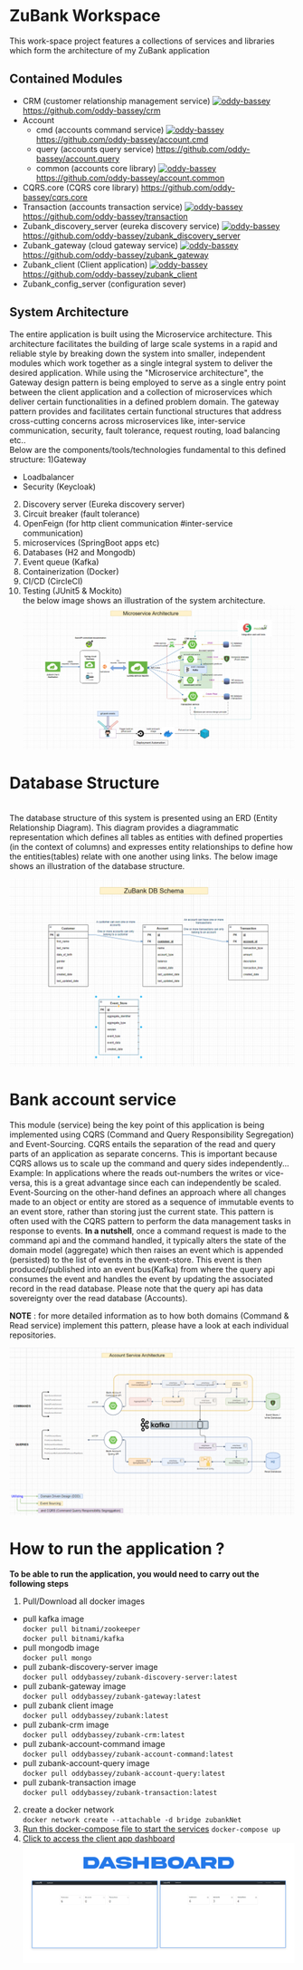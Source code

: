 # ZuBank Workspace

This work-space project features a collections of services and libraries which form the architecture of
my ZuBank application

Contained Modules
-
* CRM (customer relationship management service) [![oddy-bassey](https://circleci.com/gh/oddy-bassey/crm.svg?style=svg)](https://circleci.com/gh/oddy-bassey/crm) https://github.com/oddy-bassey/crm
* Account
  * cmd (accounts command service) [![oddy-bassey](https://circleci.com/gh/oddy-bassey/account.cmd.svg?style=svg)](https://circleci.com/gh/oddy-bassey/account.cmd) https://github.com/oddy-bassey/account.cmd
  * query (accounts query service) https://github.com/oddy-bassey/account.query
  * common (accounts core library) [![oddy-bassey](https://circleci.com/gh/oddy-bassey/account.common.svg?style=svg)](https://circleci.com/gh/oddy-bassey/account.common) https://github.com/oddy-bassey/account.common
* CQRS.core (CQRS core library) https://github.com/oddy-bassey/cqrs.core
* Transaction (accounts transaction service) [![oddy-bassey](https://circleci.com/gh/oddy-bassey/transaction.svg?style=svg)](https://circleci.com/gh/oddy-bassey/transaction) https://github.com/oddy-bassey/transaction
* Zubank_discovery_server (eureka discovery service) [![oddy-bassey](https://circleci.com/gh/oddy-bassey/zubank_discovery_server.svg?style=svg)](https://circleci.com/gh/oddy-bassey/zubank_discovery_server) https://github.com/oddy-bassey/zubank_discovery_server
* Zubank_gateway (cloud gateway service) [![oddy-bassey](https://circleci.com/gh/oddy-bassey/zubank_gateway.svg?style=svg)](https://circleci.com/gh/oddy-bassey/zubank_gateway) https://github.com/oddy-bassey/zubank_gateway
* Zubank_client (Client application) [![oddy-bassey](https://circleci.com/gh/oddy-bassey/zubank_client.svg?style=svg)](https://circleci.com/gh/oddy-bassey/zubank_client) https://github.com/oddy-bassey/zubank_client
* Zubank_config_server (configuration sever)

System Architecture
-
The entire application is built using the Microservice architecture. This architecture facilitates the building of large scale systems
in a rapid and reliable style by breaking down the system into smaller, independent modules which work together as a single integral 
system to deliver the desired application. While using the "Microservice architecture", the Gateway design pattern is being employed
to serve as a single entry point between the client application and a collection of microservices which deliver certain functionalities 
in a defined problem domain. The gateway pattern provides and facilitates certain functional structures that address cross-cutting concerns 
across microservices like, inter-service communication, security, fault tolerance, request routing, load balancing etc.. <br>
Below are the components/tools/technologies fundamental to this defined structure:
1)Gateway
  * Loadbalancer
  * Security (Keycloak)
2) Discovery server (Eureka discovery server)
3) Circuit breaker (fault tolerance)
4) OpenFeign (for http client communication #inter-service communication)
5) microservices (SpringBoot apps etc)
6) Databases (H2 and Mongodb)
7) Event queue (Kafka)
8) Containerization (Docker)
9) CI/CD (CircleCI)
10) Testing (JUnit5 & Mockito)
<br> the below image shows an illustration of the system architecture.
![alt text](https://github.com/oddy-bassey/ZuBank-ws/blob/main/resources/img/sys_arch.PNG?raw=true)

# Database Structure
<br> The database structure of this system is presented using an ERD (Entity Relationship Diagram). This diagram provides
a diagrammatic representation which defines all tables as entities with defined properties (in the context of columns) and 
expresses entity relationships to define how the entities(tables) relate with one another using links. 
The below image shows an illustration of the database structure.
<br>

![alt text](https://github.com/oddy-bassey/ZuBank-ws/blob/main/resources/img/erd.PNG?raw=true)

# Bank account service
This module (service) being the key point of this application is being implemented using CQRS (Command and Query Responsibility Segregation) 
and Event-Sourcing. CQRS entails the separation of the read and query parts of an application as separate concerns. This is important because 
CQRS allows us to scale up the command and query sides independently... Example: In applications where the reads out-numbers the writes or vice-versa,
this is a great advantage since each can independently be scaled. Event-Sourcing on the other-hand defines an approach where all changes made to an object
or entity are stored as a sequence of immutable events to an event store, rather than storing just the current state. This pattern is often used with the 
CQRS pattern to perform the data management tasks in response to events. **In a nutshell**, once a command request is made to the command api and the command handled,
it typically alters the state of the domain model (aggregate) which then raises an event which is appended (persisted) to the list of events in the event-store.
This event is then produced/published into an event bus(Kafka) from where the query api consumes the event and handles the event by updating the associated record
in the read database. Please note that the query api has data sovereignty over the read database (Accounts). <br>

**NOTE** : for more detailed information as to how both domains (Command & Read service) implement this pattern, please have a look at each individual repositories.

![alt text](https://github.com/oddy-bassey/ZuBank-ws/blob/main/resources/img/acc_arch.PNG?raw=true)

# How to run the application ?
**To be able to run the application, you would need to carry out the following steps**
1) Pull/Download all docker images
  * pull kafka image <br>
    ``docker pull bitnami/zookeeper`` <br>
    ``docker pull bitnami/kafka``
  * pull mongodb image <br>
    ``docker pull mongo``
  * pull zubank-discovery-server image <br>
    ``docker pull oddybassey/zubank-discovery-server:latest``
  * pull zubank-gateway image <br>
    ``docker pull oddybassey/zubank-gateway:latest``
  * pull zubank client image <br>
    ``docker pull oddybassey/zubank:latest``
  * pull zubank-crm image <br>
    ``docker pull oddybassey/zubank-crm:latest``
  * pull zubank-account-command image <br>
    ``docker pull oddybassey/zubank-account-command:latest``
  * pull zubank-account-query image <br>
    ``docker pull oddybassey/zubank-account-query:latest``
  * pull zubank-transaction image <br>
    ``docker pull oddybassey/zubank-transaction:latest``
2) create a docker network <br>
   ``docker network create --attachable -d bridge zubankNet``
3) [Run this docker-compose file  to start the services](https://github.com/oddy-bassey/ZuBank-ws/tree/main/resources/docker/)
    ``docker-compose up``
4) [Click to access the client app dashboard](http://localhost:1500/)
   ![alt text](https://github.com/oddy-bassey/zubank_client/blob/main/src/main/resources/screen_shots/dashboard.PNG?raw=true)
